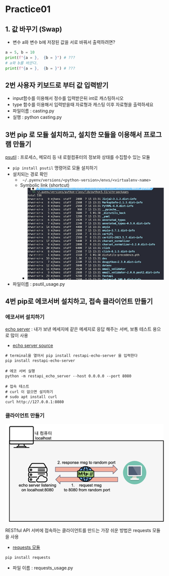 # Practice01

## 1. 값 바꾸기 (Swap)
- 변수 a와 변수 b에 저장된 값을 서로 바꿔서 출력하려면?
```python
a = 5, b = 10
print(f"{a = },  {b = }") # ???
# a와 b를 바꾼다.
print(f"{a = },  {b = }") # ???
```

## 2번 사용자 키보드로 부터 값 입력받기

- input함수를 이용해서 정수를 입력받은뒤 int로 캐스팅하시오
- type 함수를 이용해서 입력받을때 자료형과 캐스팅 이후 자료형을 출력하세요
- 파일이름 : casting.py
- 실행 : python casting.py

## 3번 pip 로 모듈 설치하고, 설치한 모듈을 이용해서 프로그램 만들기

[psutil](https://pypi.org/project/psutil/) : 프로세스, 메모리 등 내 로컬컴퓨터의 정보와 상태를 수집할수 있는 모듈


- `pip install psutil` 명령어로 모듈 설치하기
- 설치되는 경로 확인
  - ` ~/.pyenv/versions/<python-version>/envs/<virtualenv-name>`
  - Symbolic link (shortcut)
    - ![파일 내용](images/tutorial_1_1.png)
- 파일이름 : psutil_usage.py

## 4번 pip로 에코서버 설치하고, 접속 클라이언트 만들기

### 에코서버 설치하기

[echo server](https://pypi.org/project/restapi-echo-server/) : 내가 보낸 메세지에 같은 메세지로 응답 해주는 서버, 보통 테스트 용으로 많이 사용

- [echo server source](https://github.com/kthrdei/restapi-echo-server/blob/main/src/restapi_echo_server/server.py)

```shell
# terminal을 열어서 pip install restapi-echo-server 을 입력한다
pip install restapi-echo-server

# 에코 서버 실행
python -m restapi_echo_server --host 0.0.0.0 --port 8080

# 접속 테스트
# curl 이 없으면 설치하기
# sudo apt install curl
curl http://127.0.0.1:8080
```

### 클라이언트 만들기

![localhost](images/tutorial_4_1.png)

RESTful API 서버에 접속하는 클라이언트를 만드는 가장 쉬운 방법은 requests 모듈을 사용
- [requests 모듈](https://pypi.org/project/requests/)


```bash
pip install requests
```
- 파일 이름 : requests_usage.py
